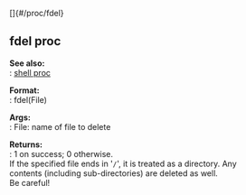 []{#/proc/fdel}    
## fdel proc    
**See also:**    
:   [shell proc](ref/proc/shell)    
<!-- -->    
**Format:**    
:   fdel(File)    
<!-- -->    
**Args:**    
:   File: name of file to delete    
<!-- -->    
**Returns:**    
:   1 on success; 0 otherwise.    
If the specified file ends in \'`/`\', it is treated as a directory. Any    
contents (including sub-directories) are deleted as well.    
Be careful!  